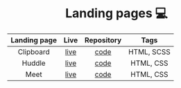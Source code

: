 <h1 align="center">Landing pages 💻</h1>

<div align="center">

| Landing page | Live  | Repository  | Tags | 
| :-----: | :-: | :-: | :--: | 
| Clipboard | [live](https://clipboard-kzaleskaa.netlify.app/) | [code](https://github.com/kzaleskaa/landing-page-examples/tree/main/clipboard-landing-page) | HTML, SCSS|
| Huddle | [live](https://huddle-landing-page-kzaleskaa.netlify.app/) | [code](https://github.com/kzaleskaa/landing-page-examples/tree/main/huddle-landing-page-with-alternating-feature-blocks) | HTML, CSS|
| Meet | [live](https://meet-kzaleska.netlify.app/) | [code](https://github.com/kzaleskaa/landing-page-examples/tree/main/meet-landing-page) | HTML, CSS|

</div>

